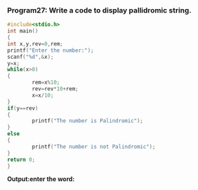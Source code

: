### Program27: Write a code to display pallidromic string.
```c
#include<stdio.h>
int main()
{
int x,y,rev=0,rem;
printf("Enter the number:");
scanf("%d",&x);
y=x;
while(x>0)
{
        rem=x%10;
        rev=rev*10+rem;
        x=x/10;
}
if(y==rev)
{
        printf("The number is Palindromic");
}
else
{
        printf("The number is not Palindromic");
}
return 0;
}
```
**Output:enter the word:**
